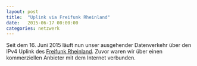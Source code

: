 ```yaml
---
layout: post
title:  "Uplink via Freifunk Rheinland"
date:   2015-06-17 00:00:00
categories: netzwerk
---
```


Seit dem 16. Juni 2015 läuft nun unser ausgehender Datenverkehr über den IPv4 Uplink des [Freifunk Rheinland](https://freifunk-rheinland.net/). Zuvor waren wir über einen kommerziellen Anbieter mit dem Internet verbunden.


